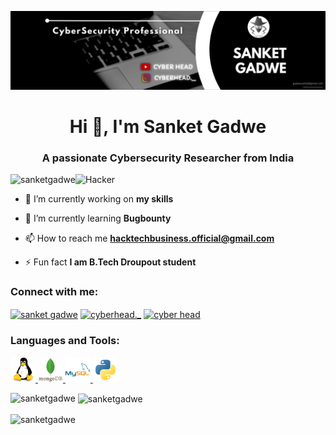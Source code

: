 ![logo](https://github.com/SanketGADWE/SanketGadwe/blob/main/Banner%20img.jpeg)
<h1 align="center">Hi 👋, I'm Sanket Gadwe</h1>
<h3 align="center">A passionate Cybersecurity Researcher from India</h3>

<img align="right" alt="Hacker" width="400" src="https://mir-s3-cdn-cf.behance.net/project_modules/hd/06f21a161921919.63cd7887d0a70.gif">

<p align="left"> <img src="https://komarev.com/ghpvc/?username=sanketgadwe&label=Profile%20views&color=0e75b6&style=flat" alt="sanketgadwe" /> </p>

- 🔭 I’m currently working on **my skills**

- 🌱 I’m currently learning **Bugbounty**

- 📫 How to reach me **hacktechbusiness.official@gmail.com**

- ⚡ Fun fact **I am B.Tech Droupout student**

<h3 align="left">Connect with me:</h3>
<p align="left">
<a href="https://linkedin.com/in/sanket gadwe" target="blank"><img align="center" src="https://raw.githubusercontent.com/rahuldkjain/github-profile-readme-generator/master/src/images/icons/Social/linked-in-alt.svg" alt="sanket gadwe" height="30" width="40" /></a>
<a href="https://instagram.com/cyberhead._" target="blank"><img align="center" src="https://raw.githubusercontent.com/rahuldkjain/github-profile-readme-generator/master/src/images/icons/Social/instagram.svg" alt="cyberhead._" height="30" width="40" /></a>
<a href="https://www.youtube.com/c/cyber head" target="blank"><img align="center" src="https://raw.githubusercontent.com/rahuldkjain/github-profile-readme-generator/master/src/images/icons/Social/youtube.svg" alt="cyber head" height="30" width="40" /></a>
</p>

<h3 align="left">Languages and Tools:</h3>
<p align="left"> <a href="https://www.linux.org/" target="_blank" rel="noreferrer"> <img src="https://raw.githubusercontent.com/devicons/devicon/master/icons/linux/linux-original.svg" alt="linux" width="40" height="40"/> </a> <a href="https://www.mongodb.com/" target="_blank" rel="noreferrer"> <img src="https://raw.githubusercontent.com/devicons/devicon/master/icons/mongodb/mongodb-original-wordmark.svg" alt="mongodb" width="40" height="40"/> </a> <a href="https://www.mysql.com/" target="_blank" rel="noreferrer"> <img src="https://raw.githubusercontent.com/devicons/devicon/master/icons/mysql/mysql-original-wordmark.svg" alt="mysql" width="40" height="40"/> </a> <a href="https://www.python.org" target="_blank" rel="noreferrer"> <img src="https://raw.githubusercontent.com/devicons/devicon/master/icons/python/python-original.svg" alt="python" width="40" height="40"/> </a> </p>

<p><img align="left" src="https://github-readme-stats.vercel.app/api/top-langs?username=sanketgadwe&show_icons=true&locale=en&layout=compact" alt="sanketgadwe" /></p>

<p>&nbsp;<img align="center" src="https://github-readme-stats.vercel.app/api?username=sanketgadwe&show_icons=true&locale=en" alt="sanketgadwe" /></p>

<p><img align="center" src="https://github-readme-streak-stats.herokuapp.com/?user=sanketgadwe&" alt="sanketgadwe" /></p>
